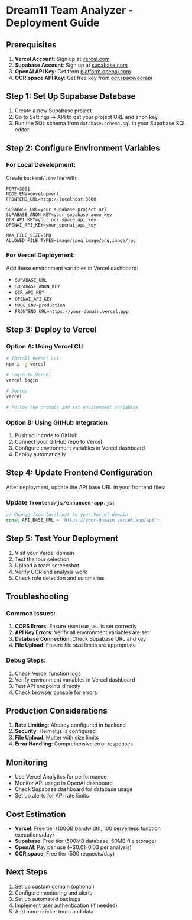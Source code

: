 # Dream11 Team Analyzer - Deployment Guide

## Prerequisites

1. **Vercel Account**: Sign up at [vercel.com](https://vercel.com)
2. **Supabase Account**: Sign up at [supabase.com](https://supabase.com)
3. **OpenAI API Key**: Get from [platform.openai.com](https://platform.openai.com/api-keys)
4. **OCR.space API Key**: Get free key from [ocr.space/ocrapi](https://ocr.space/ocrapi)

## Step 1: Set Up Supabase Database

1. Create a new Supabase project
2. Go to Settings → API to get your project URL and anon key
3. Run the SQL schema from `database/schema.sql` in your Supabase SQL editor

## Step 2: Configure Environment Variables

### For Local Development:
Create `backend/.env` file with:
```
PORT=3001
NODE_ENV=development
FRONTEND_URL=http://localhost:3000

SUPABASE_URL=your_supabase_project_url
SUPABASE_ANON_KEY=your_supabase_anon_key
OCR_API_KEY=your_ocr_space_api_key
OPENAI_API_KEY=your_openai_api_key

MAX_FILE_SIZE=5MB
ALLOWED_FILE_TYPES=image/jpeg,image/png,image/jpg
```

### For Vercel Deployment:
Add these environment variables in Vercel dashboard:
- `SUPABASE_URL`
- `SUPABASE_ANON_KEY`
- `OCR_API_KEY`
- `OPENAI_API_KEY`
- `NODE_ENV=production`
- `FRONTEND_URL=https://your-domain.vercel.app`

## Step 3: Deploy to Vercel

### Option A: Using Vercel CLI
```bash
# Install Vercel CLI
npm i -g vercel

# Login to Vercel
vercel login

# Deploy
vercel

# Follow the prompts and set environment variables
```

### Option B: Using GitHub Integration
1. Push your code to GitHub
2. Connect your GitHub repo to Vercel
3. Configure environment variables in Vercel dashboard
4. Deploy automatically

## Step 4: Update Frontend Configuration

After deployment, update the API base URL in your frontend files:

### Update `frontend/js/enhanced-app.js`:
```javascript
// Change from localhost to your Vercel domain
const API_BASE_URL = 'https://your-domain.vercel.app/api';
```

## Step 5: Test Your Deployment

1. Visit your Vercel domain
2. Test the tour selection
3. Upload a team screenshot
4. Verify OCR and analysis work
5. Check role detection and summaries

## Troubleshooting

### Common Issues:
1. **CORS Errors**: Ensure `FRONTEND_URL` is set correctly
2. **API Key Errors**: Verify all environment variables are set
3. **Database Connection**: Check Supabase URL and key
4. **File Upload**: Ensure file size limits are appropriate

### Debug Steps:
1. Check Vercel function logs
2. Verify environment variables in Vercel dashboard
3. Test API endpoints directly
4. Check browser console for errors

## Production Considerations

1. **Rate Limiting**: Already configured in backend
2. **Security**: Helmet.js is configured
3. **File Upload**: Multer with size limits
4. **Error Handling**: Comprehensive error responses

## Monitoring

- Use Vercel Analytics for performance
- Monitor API usage in OpenAI dashboard
- Check Supabase dashboard for database usage
- Set up alerts for API rate limits

## Cost Estimation

- **Vercel**: Free tier (100GB bandwidth, 100 serverless function executions/day)
- **Supabase**: Free tier (500MB database, 50MB file storage)
- **OpenAI**: Pay per use (~$0.01-0.03 per analysis)
- **OCR.space**: Free tier (500 requests/day)

## Next Steps

1. Set up custom domain (optional)
2. Configure monitoring and alerts
3. Set up automated backups
4. Implement user authentication (if needed)
5. Add more cricket tours and data 